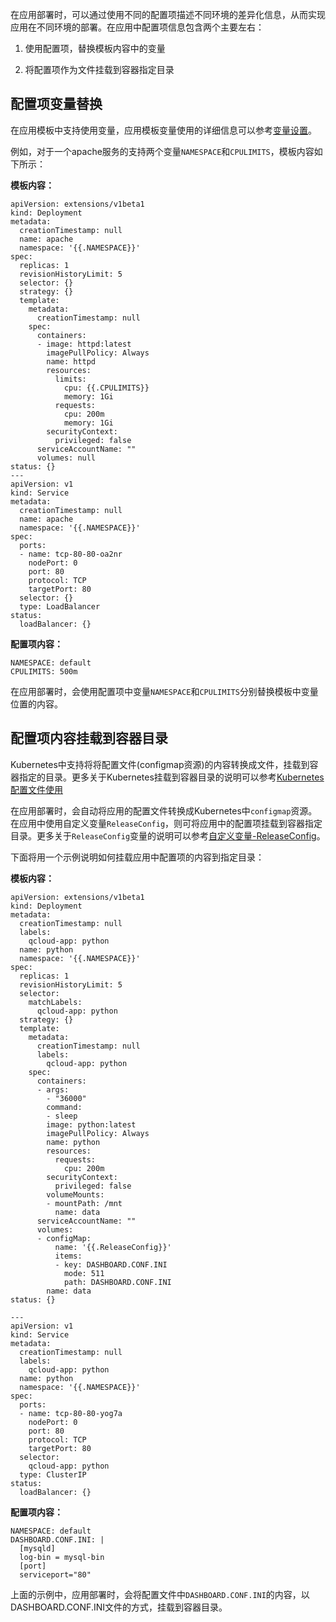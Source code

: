 ﻿在应用部署时，可以通过使用不同的配置项描述不同环境的差异化信息，从而实现应用在不同环境的部署。在应用中配置项信息包含两个主要左右：

1. 使用配置项，替换模板内容中的变量

2. 将配置项作为文件挂载到容器指定目录

## 配置项变量替换

在应用模板中支持使用变量，应用模板变量使用的详细信息可以参考[变量设置][1]。

例如，对于一个apache服务的支持两个变量`NAMESPACE`和`CPULIMITS`，模板内容如下所示：

**模板内容：**
```
apiVersion: extensions/v1beta1
kind: Deployment
metadata:
  creationTimestamp: null
  name: apache
  namespace: '{{.NAMESPACE}}'
spec:
  replicas: 1
  revisionHistoryLimit: 5
  selector: {}
  strategy: {}
  template:
    metadata:
      creationTimestamp: null
    spec:
      containers:
      - image: httpd:latest
        imagePullPolicy: Always
        name: httpd
        resources:
          limits:
            cpu: {{.CPULIMITS}}
            memory: 1Gi
          requests:
            cpu: 200m
            memory: 1Gi
        securityContext:
          privileged: false
      serviceAccountName: ""
      volumes: null
status: {}
---
apiVersion: v1
kind: Service
metadata:
  creationTimestamp: null
  name: apache
  namespace: '{{.NAMESPACE}}'
spec:
  ports:
  - name: tcp-80-80-oa2nr
    nodePort: 0
    port: 80
    protocol: TCP
    targetPort: 80
  selector: {}
  type: LoadBalancer
status:
  loadBalancer: {}
```
**配置项内容：**
```
NAMESPACE: default
CPULIMITS: 500m
```
在应用部署时，会使用配置项中变量`NAMESPACE`和`CPULIMITS`分别替换模板中变量位置的内容。

## 配置项内容挂载到容器目录

Kubernetes中支持将将配置文件(configmap资源)的内容转换成文件，挂载到容器指定的目录。更多关于Kubernetes挂载到容器目录的说明可以参考[Kubernetes配置文件使用][2]

在应用部署时，会自动将应用的配置文件转换成Kubernetes中`configmap`资源。在应用中使用自定义变量`ReleaseConfig`，则可将应用中的配置项挂载到容器指定目录。更多关于`ReleaseConfig`变量的说明可以参考[自定义变量-ReleaseConfig][3]。

下面将用一个示例说明如何挂载应用中配置项的内容到指定目录：

**模板内容：**
```
apiVersion: extensions/v1beta1
kind: Deployment
metadata:
  creationTimestamp: null
  labels:
    qcloud-app: python
  name: python
  namespace: '{{.NAMESPACE}}'
spec:
  replicas: 1
  revisionHistoryLimit: 5
  selector:
    matchLabels:
      qcloud-app: python
  strategy: {}
  template:
    metadata:
      creationTimestamp: null
      labels:
        qcloud-app: python
    spec:
      containers:
      - args:
        - "36000"
        command:
        - sleep
        image: python:latest
        imagePullPolicy: Always
        name: python
        resources:
          requests:
            cpu: 200m
        securityContext:
          privileged: false
        volumeMounts:
        - mountPath: /mnt
          name: data
      serviceAccountName: ""
      volumes:
      - configMap:
          name: '{{.ReleaseConfig}}'
          items:
          - key: DASHBOARD.CONF.INI
            mode: 511
            path: DASHBOARD.CONF.INI
        name: data
status: {}

---
apiVersion: v1
kind: Service
metadata:
  creationTimestamp: null
  labels:
    qcloud-app: python
  name: python
  namespace: '{{.NAMESPACE}}'
spec:
  ports:
  - name: tcp-80-80-yog7a
    nodePort: 0
    port: 80
    protocol: TCP
    targetPort: 80
  selector:
    qcloud-app: python
  type: ClusterIP
status:
  loadBalancer: {}
```

**配置项内容：**
```
NAMESPACE: default
DASHBOARD.CONF.INI: |
  [mysqld]
  log-bin = mysql-bin
  [port]
  serviceport="80"
```

上面的示例中，应用部署时，会将配置文件中`DASHBOARD.CONF.INI`的内容，以DASHBOARD.CONF.INI文件的方式，挂载到容器目录。

  [1]: http://tcecqpoc.fsphere.cn/document/product/457/11956
  [2]: https://kubernetes.io/docs/tasks/configure-pod-container/configure-pod-configmap/
  [3]: http://tcecqpoc.fsphere.cn/document/product/457/11956#.E8.87.AA.E5.AE.9A.E4.B9.89.E5.8F.98.E9.87.8F--releaseconfig